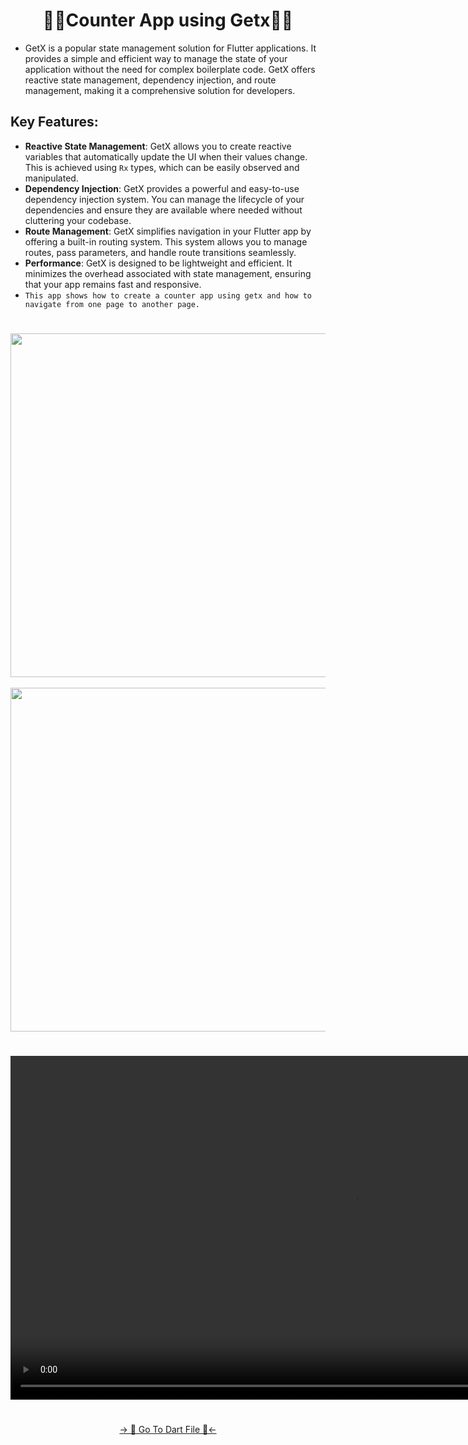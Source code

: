 <h1 align="center"> 🔶🔸Counter App using Getx🔸🔶 </h1>

- GetX is a popular state management solution for Flutter applications. It provides a simple and efficient way to manage the state of your application without the need for complex boilerplate code. GetX offers reactive state management, dependency injection, and route management, making it a comprehensive solution for developers.
## Key Features:

- **Reactive State Management**: GetX allows you to create reactive variables that automatically update the UI when their values change. This is achieved using `Rx` types, which can be easily observed and manipulated.
- **Dependency Injection**: GetX provides a powerful and easy-to-use dependency injection system. You can manage the lifecycle of your dependencies and ensure they are available where needed without cluttering your codebase.
- **Route Management**: GetX simplifies navigation in your Flutter app by offering a built-in routing system. This system allows you to manage routes, pass parameters, and handle route transitions seamlessly.
- **Performance**: GetX is designed to be lightweight and efficient. It minimizes the overhead associated with state management, ensuring that your app remains fast and responsive.
- ```This app shows how to create a counter app using getx and how to navigate from one page to another page.```

<h1 align="left"> </h1>

<div align="center">
  <img height="550" src="https://github.com/user-attachments/assets/a0151d52-017e-47bb-8443-a0b3c2067652"/>
  &nbsp;&nbsp;&nbsp;&nbsp;&nbsp;&nbsp;&nbsp;&nbsp;&nbsp;&nbsp;&nbsp;&nbsp;&nbsp;&nbsp;&nbsp;&nbsp;&nbsp;&nbsp;&nbsp;&nbsp;&nbsp;&nbsp;&nbsp;&nbsp;&nbsp;&nbsp;&nbsp;&nbsp;&nbsp;&nbsp;
<img height="550" src="https://github.com/user-attachments/assets/1a4a0770-3e0b-4191-87c1-e719f39783fd"/>
</div>

<h1 align="left"> </h1>

<div align="center">
<video height="550" src="https://github.com/user-attachments/assets/a9f63ff9-ad32-46ee-9bfa-7d9a7feab769"/>
</div>

<h1 align="left"> </h1>

<div align = "center">
<a  href="https://github.com/AnkitUmredkar/Getx_State_Management/tree/master/lib/Counter%20App">-> 📂 Go To Dart File 📂<-</a>
</div>
